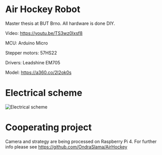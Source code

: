 # Air Hockey Robot

Master thesis at BUT Brno. All hardware is done DIY.

Video: https://youtu.be/TS3wz0Ixsf8

MCU: Arduino Micro

Stepper motors: 57HS22

Drivers: Leadshine EM705

Model: https://a360.co/2I2ok0s


# Electrical scheme

![Electrical scheme](https://forum.fritzing.org/uploads/default/original/2X/1/11f5bfa0068bde8bf12138e5796b8593362be0a9.png)



# Cooperating project

Camera and strategy are being processed on Raspberry Pi 4. For further info please see https://github.com/OndraSlama/AirHockey
